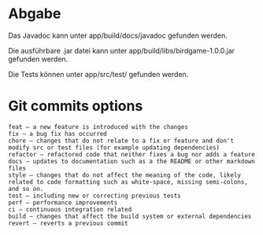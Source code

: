 # Abgabe

Das Javadoc kann unter app/build/docs/javadoc gefunden werden.

Die ausführbare .jar datei kann unter app/build/libs/birdgame-1.0.0.jar gefunden werden.

Die Tests können unter app/src/test/ gefunden werden.

# Git commits options
    
    feat – a new feature is introduced with the changes
    fix – a bug fix has occurred
    chore – changes that do not relate to a fix or feature and don't modify src or test files (for example updating dependencies)
    refactor – refactored code that neither fixes a bug nor adds a feature
    docs – updates to documentation such as a the README or other markdown files
    style – changes that do not affect the meaning of the code, likely related to code formatting such as white-space, missing semi-colons, and so on.
    test – including new or correcting previous tests
    perf – performance improvements
    ci – continuous integration related
    build – changes that affect the build system or external dependencies
    revert – reverts a previous commit 
